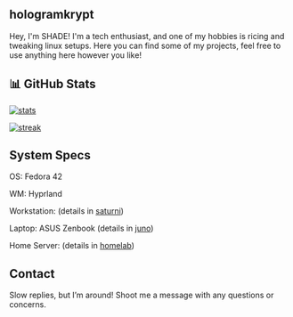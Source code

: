 ## hologramkrypt

Hey, I'm SHADE! I'm a tech enthusiast, and one of my hobbies is ricing and tweaking linux setups. Here you can find some of my projects, feel free to use anything here however you like!

## 📊 GitHub Stats

[![stats](https://github-profile-summary-cards.vercel.app/api/cards/stats?username=hologramkrypt&theme=tokyonight)](https://github.com/anuraghazra/github-readme-stats)

[![streak](https://github-readme-stats.vercel.app/api?username=hologramkrypt&show_icons=true&theme=tokyonight&hide_border=true)](https://git.io/streak-stats)

## System Specs
OS: Fedora 42

WM: Hyprland

Workstation: (details in [saturni]())

Laptop: ASUS Zenbook (details in [juno]())

Home Server: (details in [homelab]())
## Contact

Slow replies, but I’m around! Shoot me a message with any questions or concerns.

